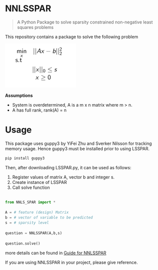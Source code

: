 # NNLSSPAR
>A Python Package to solve sparsity constrained non-negative least squares problems

This repository contains a package to solve the following problem

[![g](https://github.com/Fatih-S-AKTAS/NNLSSPAR/blob/master/files/nnlssparquestion.png)]()

**Assumptions**
- System is overdetermined, A is a m x n matrix where m > n.
- A has full rank, rank(A) = n

# Usage

This package uses guppy3 by  YiFei Zhu and Sverker Nilsson for tracking memory usage. Hence guppy3 must be installed prior to using LSSPAR. 

```python
pip install guppy3
```

Then, after downloading LSSPAR.py, it can be used as follows:

1. Register values of matrix A, vector b and integer s.
2. Create instance of LSSPAR
3. Call solve function

```python

from NNLS_SPAR import * 

A = # feature (design) Matrix
b = # vector of variable to be predicted
s = # sparsity level

question = NNLSSPAR(A,b,s)

question.solve()
```

more details can be found in <a href="https://github.com/Fatih-S-AKTAS/NNLSSPAR/blob/master/Guide%20for%20NNLSSPAR.pdf">Guide for NNLSSPAR</a>

If you are using NNLSSPAR in your project, please give reference.
